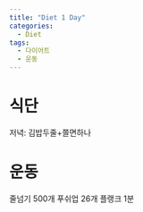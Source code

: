 ```yaml
---
title: "Diet 1 Day"
categories:
  - Diet
tags:
  - 다이어트
  - 운동
---
```


# 식단
저녁: 김밥두줄+쫄면하나

# 운동
줄넘기 500개
푸쉬업 26개
플랭크 1분
